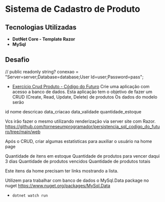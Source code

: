 # Sistema de Cadastro de Produto

## Tecnologias Utilizadas

- **DotNet Core - Template Razor**
- **MySql**

## Desafio

// public readonly string? conexao = "Server=server;Database=database;User Id=user;Password=pass";

- [Exercício Crud Produto - Código do Futuro](https://wordpad.cc/codigo-do-futuro-)
Crie uma aplicação com acesso a banco de dados.
Esta aplicação tem o objetivo de fazer um CRUD (Create, Read, Update, Delete) de produtos
Os dados do modelo serão

id
nome
descricao
data_criacao
data_validade
quantidade_estoque

Vcs irão fazer o mesmo utilizando renderização via server site com Razor. 
https://github.com/torneseumprogramador/persistencia_sql_codigo_do_futuro/tree/main/web

Após o CRUD, criar algumas estatísticas para auxiliar o usuário na home page

Quantidade de itens em estoque
Quantidade de produtos para vencer daqui 3 dias
Quantidade de produtos vencidos
Quantidade de produtos totais

Este itens da home precisam ter links mostrando a lista.

Utilizem para trabalhar com banco de dados o MySql.Data package no nuget
https://www.nuget.org/packages/MySql.Data

- `dotnet watch run`
